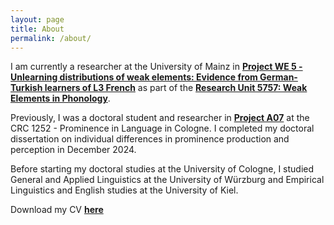 ```yaml
---
layout: page
title: About
permalink: /about/
---
```


I am currently a researcher at the University of Mainz in [**Project WE 5 - Unlearning distributions of weak elements: Evidence from German-Turkish learners of L3 French**](https://gepris.dfg.de/gepris/projekt/556832628?language=en) as part of the [**Research Unit  5757:  Weak Elements in Phonology**](https://gepris.dfg.de/gepris/projekt/531445091?language=en).

Previously, I was a doctoral student and researcher in [**Project A07**](https://sfb1252.uni-koeln.de/projekte/a07-metrical-prominence/) at the CRC 1252 - Prominence in Language in Cologne. I completed my doctoral dissertation on individual differences in prominence production and perception in December 2024.

Before starting my doctoral studies at the University of Cologne, I studied General and Applied Linguistics at the University of Würzburg and Empirical Linguistics and English studies at the University of Kiel.

Download my CV <a href = "/assets/CV_08-10-2025.pdf" target = "_blank">**here**</a> 

<link rel="stylesheet" href="/css/academicons.min.css"/>